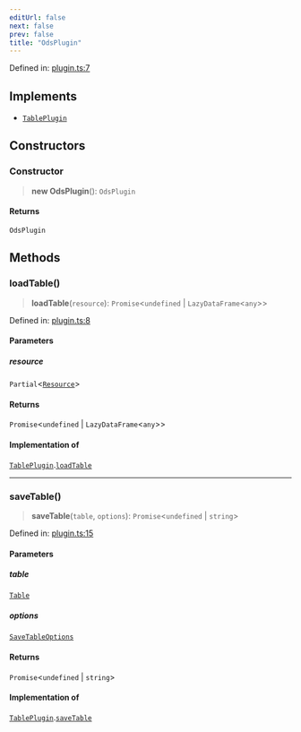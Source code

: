 ```yaml
---
editUrl: false
next: false
prev: false
title: "OdsPlugin"
---
```


Defined in: [plugin.ts:7](https://github.com/datisthq/dpkit/blob/5891634de8175d14853313e208ffbae144fd78eb/ods/plugin.ts#L7)

## Implements

- [`TablePlugin`](/reference/dpkit/tableplugin/)

## Constructors

### Constructor

> **new OdsPlugin**(): `OdsPlugin`

#### Returns

`OdsPlugin`

## Methods

### loadTable()

> **loadTable**(`resource`): `Promise`\<`undefined` \| `LazyDataFrame`\<`any`\>\>

Defined in: [plugin.ts:8](https://github.com/datisthq/dpkit/blob/5891634de8175d14853313e208ffbae144fd78eb/ods/plugin.ts#L8)

#### Parameters

##### resource

`Partial`\<[`Resource`](/reference/_dpkit/core/resource/)\>

#### Returns

`Promise`\<`undefined` \| `LazyDataFrame`\<`any`\>\>

#### Implementation of

[`TablePlugin`](/reference/dpkit/tableplugin/).[`loadTable`](/reference/dpkit/tableplugin/#loadtable)

***

### saveTable()

> **saveTable**(`table`, `options`): `Promise`\<`undefined` \| `string`\>

Defined in: [plugin.ts:15](https://github.com/datisthq/dpkit/blob/5891634de8175d14853313e208ffbae144fd78eb/ods/plugin.ts#L15)

#### Parameters

##### table

[`Table`](/reference/dpkit/table/)

##### options

[`SaveTableOptions`](/reference/dpkit/savetableoptions/)

#### Returns

`Promise`\<`undefined` \| `string`\>

#### Implementation of

[`TablePlugin`](/reference/dpkit/tableplugin/).[`saveTable`](/reference/dpkit/tableplugin/#savetable)
